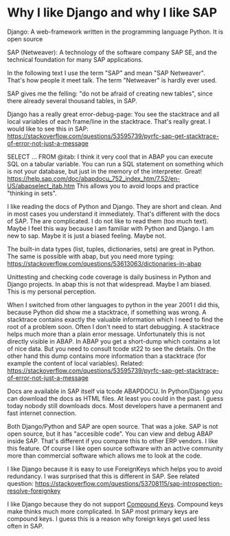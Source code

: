 # Why I like Django and why I like SAP


Django: A web-framework written in the programming language Python. It is open source

SAP (Netweaver): A technology of the software company SAP SE, and the technical foundation for many SAP applications.

In the following text I use the term "SAP" and mean "SAP Netweaver". That's how people it meet talk. The term "Netweaver" is hardly ever used.

SAP gives me the felling: "do not be afraid of creating new tables", since there already several thousand tables, in SAP.


Django has a really great error-debug-page: You see the stacktrace and all local variables of each frame/line in the stacktrace. That's really great. I would like to see this in SAP: https://stackoverflow.com/questions/53595739/pyrfc-sap-get-stacktrace-of-error-not-just-a-message


SELECT ... FROM @itab: I think it very cool that in ABAP you can execute SQL on a tabular variable. You can run a SQL statement on something which is not your database, but just in the memory of the interpreter. Great! https://help.sap.com/doc/abapdocu_752_index_htm/7.52/en-US/abapselect_itab.htm This allows you to avoid loops and practice "thinking in sets".

I like reading the docs of Python and Django. They are short and clean. And in most cases you understand it immediately.
That's different with the docs of SAP. The are complicated. I do not like to read them (too much text).
Maybe I feel this way because I am familiar with Python and Django. I am new to sap. Maybe it is just a biased feeling. Maybe not.

The built-in data types (list, tuples, dictionaries, sets) are great in Python. The same is possible with abap, but you need more typing: https://stackoverflow.com/questions/53613063/dictionaries-in-abap


Unittesting and checking code coverage is daily business in Python and Django projects. In abap this is not that widespread. Maybe I am biased. This is my personal perception.

When I switched from other languages to python in the year 2001 I did this, because Python did show me a stacktrace, if something was wrong.
A stacktrace contains exactly the valuable information which I need to find the root of a problem soon. Often I don't need to start debugging. A stacktrace helps much more than a plain error message. Unfortunately this is not directly visible in ABAP.
In ABAP you get a short-dump which contains a lot of nice data. But you need to consult tcode st22 to see the details. On the other hand this dump contains more information than a stacktrace (for example the content of local variables). 
Related: https://stackoverflow.com/questions/53595739/pyrfc-sap-get-stacktrace-of-error-not-just-a-message

Docs are available in SAP itself via tcode ABAPDOCU. In Python/Django you can download the docs as HTML files. At least you could in the past. I guess today nobody still downloads docs. Most developers have a permanent and fast internet connection.

Both Django/Python and SAP are open source. That was a joke. SAP is not open source, but it has "accesible code". You can view and debug ABAP inside SAP. That's different if you compare this to other ERP vendors. I like this feature. Of course I like open source software with an active community more than commercial software which allows me to look at the code.


I like Django because it is easy to use ForeignKeys which helps you to avoid redundancy. I was surprised that this is different in SAP. See related question: https://stackoverflow.com/questions/53708115/sap-introspection-resolve-foreignkey

I like Django because they do not support [Compound Keys](https://en.wikipedia.org/wiki/Compound_key). Compound keys make thinks much more complicated. In SAP most primary keys are compound keys. I guess this is a reason why foreign keys get used less often in SAP.

